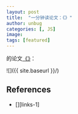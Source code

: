 ```yaml
---
layout: post
title:  "一分钟读论文：《》"
author: unbug
categories: [, JS]
image: 
tags: [featured]
---
```

的论文[《》][paper1-url]：

![]({{ site.baseurl }}/)

<!--
<p><iframe style="width:100%;" height="315" src="https://arxiv.org/pdf/2112.10165.pdf" frameborder="0" allowfullscreen></iframe></p>
-->


## References
- [][links-1]


[paper1-url]: 
[links-1]: 